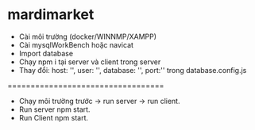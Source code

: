 # mardimarket
- Cài môi trường (docker/WINNMP/XAMPP)
- Cài mysqlWorkBench hoặc navicat
- Import database
- Chạy npm i tại server và client
trong server
- Thay đổi:
    host: '',
    user: '',
    database: '',
    port:'' 
trong database.config.js

==================================
- Chạy môi trường trước -> run server -> run client.
- Run server npm start.
- Run Client npm start.


